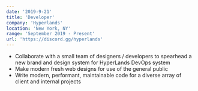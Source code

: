```yaml
---
date: '2019-9-21'
title: 'Developer'
company: 'Hyperlands'
location: 'New York, NY'
range: 'September 2019 - Present'
url: 'https://discord.gg/hyperlands'
---
```


- Collaborate with a small team of designers / developers to spearhead a new brand and design system for HyperLands DevOps system
- Make modern fresh web designs for use of the general public
- Write modern, performant, maintainable code for a diverse array of client and internal projects